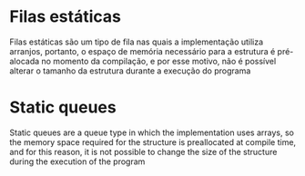 # Filas estáticas

Filas estáticas são um tipo de fila nas quais a implementação utiliza arranjos, portanto, o espaço de memória necessário para a estrutura é pré-alocada no momento da compilação, e por esse motivo, não é possível alterar o tamanho da estrutura durante a execução do programa

# Static queues

Static queues are a queue type in which the implementation uses arrays, so the memory space required for the structure is preallocated at compile time, and for this reason, it is not possible to change the size of the structure during the execution of the program
